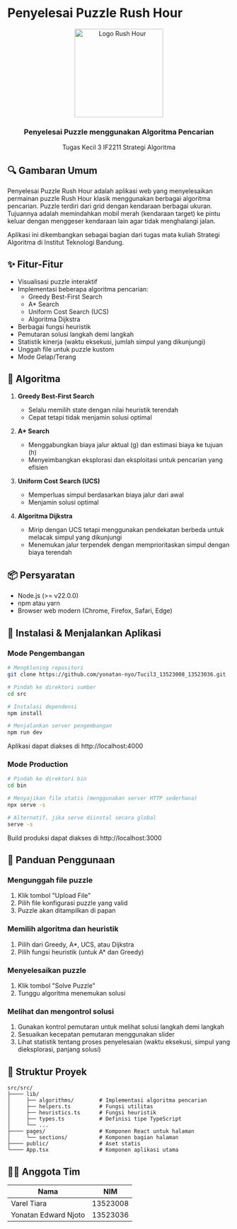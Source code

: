 # Penyelesai Puzzle Rush Hour

<div align="center">
  <img src="src/public/logo.png" alt="Logo Rush Hour" width="200"/>
  <h3>Penyelesai Puzzle menggunakan Algoritma Pencarian</h3>
  <p>Tugas Kecil 3 IF2211 Strategi Algoritma</p>
</div>

## 🔍 Gambaran Umum

Penyelesai Puzzle Rush Hour adalah aplikasi web yang menyelesaikan permainan puzzle Rush Hour klasik menggunakan berbagai algoritma pencarian. Puzzle terdiri dari grid dengan kendaraan berbagai ukuran. Tujuannya adalah memindahkan mobil merah (kendaraan target) ke pintu keluar dengan menggeser kendaraan lain agar tidak menghalangi jalan.

Aplikasi ini dikembangkan sebagai bagian dari tugas mata kuliah Strategi Algoritma di Institut Teknologi Bandung.

## ✨ Fitur-Fitur

- Visualisasi puzzle interaktif
- Implementasi beberapa algoritma pencarian:
  - Greedy Best-First Search
  - A\* Search
  - Uniform Cost Search (UCS)
  - Algoritma Dijkstra
- Berbagai fungsi heuristik
- Pemutaran solusi langkah demi langkah
- Statistik kinerja (waktu eksekusi, jumlah simpul yang dikunjungi)
- Unggah file untuk puzzle kustom
- Mode Gelap/Terang

## 🧠 Algoritma

1. **Greedy Best-First Search**

   - Selalu memilih state dengan nilai heuristik terendah
   - Cepat tetapi tidak menjamin solusi optimal

2. **A\* Search**

   - Menggabungkan biaya jalur aktual (g) dan estimasi biaya ke tujuan (h)
   - Menyeimbangkan eksplorasi dan eksploitasi untuk pencarian yang efisien

3. **Uniform Cost Search (UCS)**

   - Memperluas simpul berdasarkan biaya jalur dari awal
   - Menjamin solusi optimal

4. **Algoritma Dijkstra**
   - Mirip dengan UCS tetapi menggunakan pendekatan berbeda untuk melacak simpul yang dikunjungi
   - Menemukan jalur terpendek dengan memprioritaskan simpul dengan biaya terendah

## 📦 Persyaratan

- Node.js (>= v22.0.0)
- npm atau yarn
- Browser web modern (Chrome, Firefox, Safari, Edge)

## 🚀 Instalasi & Menjalankan Aplikasi

### Mode Pengembangan

```bash
# Mengkloning repositori
git clone https://github.com/yonatan-nyo/Tucil3_13523008_13523036.git

# Pindah ke direktori sumber
cd src

# Instalasi dependensi
npm install

# Menjalankan server pengembangan
npm run dev
```

Aplikasi dapat diakses di http://localhost:4000

### Mode Production

```bash
# Pindah ke direktori bin
cd bin

# Menyajikan file statis (menggunakan server HTTP sederhana)
npx serve -s

# Alternatif, jika serve diinstal secara global
serve -s
```

Build produksi dapat diakses di http://localhost:3000

## 📝 Panduan Penggunaan

### Mengunggah file puzzle

1. Klik tombol "Upload File"
2. Pilih file konfigurasi puzzle yang valid
3. Puzzle akan ditampilkan di papan

### Memilih algoritma dan heuristik

1. Pilih dari Greedy, A\*, UCS, atau Dijkstra
2. Pilih fungsi heuristik (untuk A\* dan Greedy)

### Menyelesaikan puzzle

1. Klik tombol "Solve Puzzle"
2. Tunggu algoritma menemukan solusi

### Melihat dan mengontrol solusi

1. Gunakan kontrol pemutaran untuk melihat solusi langkah demi langkah
2. Sesuaikan kecepatan pemutaran menggunakan slider
3. Lihat statistik tentang proses penyelesaian (waktu eksekusi, simpul yang dieksplorasi, panjang solusi)

## 📁 Struktur Proyek

```
src/src/
├──── lib/
│     ├── algorithms/        # Implementasi algoritma pencarian
│     ├── helpers.ts         # Fungsi utilitas
│     ├── heuristics.ts      # Fungsi heuristik
│     ├── types.ts           # Definisi tipe TypeScript
│     └── ...
├──── pages/                 # Komponen React untuk halaman
│     └── sections/          # Komponen bagian halaman
├──── public/                # Aset statis
└──── App.tsx                # Komponen aplikasi utama
```

## 👨‍💻 Anggota Tim

| Nama                 | NIM      |
| -------------------- | -------- |
| Varel Tiara          | 13523008 |
| Yonatan Edward Njoto | 13523036 |
